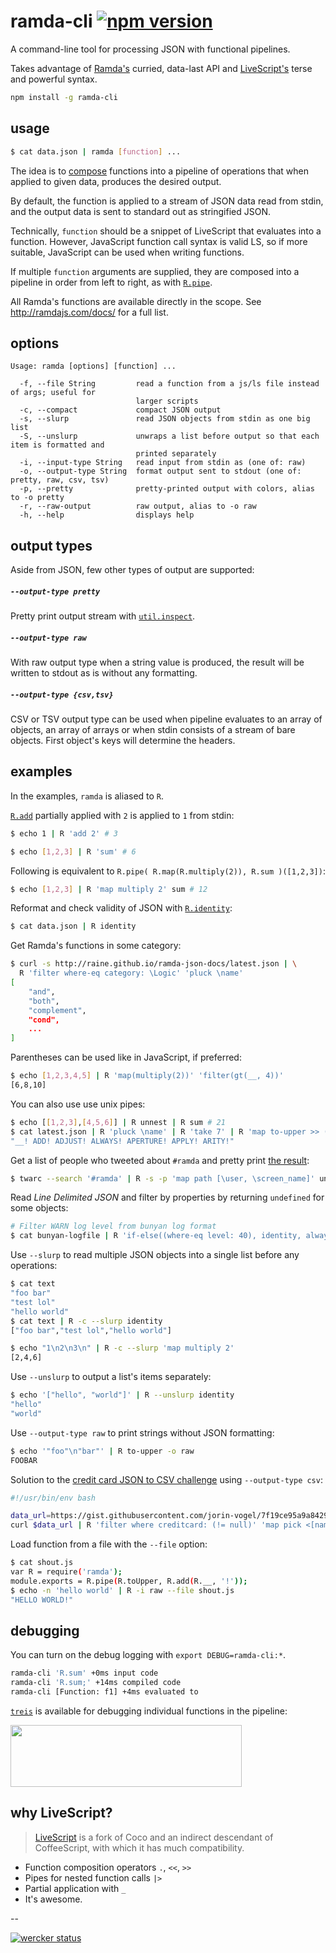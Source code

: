 # ramda-cli [![npm version](https://badge.fury.io/js/ramda-cli.svg)](https://www.npmjs.com/package/ramda-cli)

A command-line tool for processing JSON with functional pipelines.

Takes advantage of [Ramda's](http://ramdajs.com) curried, data-last API and
[LiveScript's][livescript] terse and powerful syntax.

```sh
npm install -g ramda-cli
```

## usage

```sh
$ cat data.json | ramda [function] ...
```

The idea is to [compose][1] functions into a pipeline of operations that when
applied to given data, produces the desired output.

By default, the function is applied to a stream of JSON data read from stdin,
and the output data is sent to standard out as stringified JSON.

Technically, `function` should be a snippet of LiveScript that evaluates into
a function. However, JavaScript function call syntax is valid LS, so if more
suitable, JavaScript can be used when writing functions.

If multiple `function` arguments are supplied, they are composed into a
pipeline in  order from left to right, as with
[`R.pipe`](http://ramdajs.com/docs/#pipe).

All Ramda's functions are available directly in the scope. See
http://ramdajs.com/docs/ for a full list.

## options

```
Usage: ramda [options] [function] ...

  -f, --file String         read a function from a js/ls file instead of args; useful for
                            larger scripts
  -c, --compact             compact JSON output
  -s, --slurp               read JSON objects from stdin as one big list
  -S, --unslurp             unwraps a list before output so that each item is formatted and
                            printed separately
  -i, --input-type String   read input from stdin as (one of: raw)
  -o, --output-type String  format output sent to stdout (one of: pretty, raw, csv, tsv)
  -p, --pretty              pretty-printed output with colors, alias to -o pretty
  -r, --raw-output          raw output, alias to -o raw
  -h, --help                displays help
```

## output types

Aside from JSON, few other types of output are supported:

##### `--output-type pretty`

Pretty print output stream with
[`util.inspect`](https://nodejs.org/api/util.html#util_util_inspect_object_options).

##### `--output-type raw`

With raw output type when a string value is produced, the result will be
written to stdout as is without any formatting.

##### `--output-type {csv,tsv}`

CSV or TSV output type can be used when pipeline evaluates to an array of
objects, an array of arrays or when stdin consists of a stream of bare
objects. First object's keys will determine the headers.

## examples

In the examples, `ramda` is aliased to `R`.

[`R.add`](http://ramdajs.com/docs/#add) partially applied with `2` is applied
to `1` from stdin:

```sh
$ echo 1 | R 'add 2' # 3
```

```sh
$ echo [1,2,3] | R 'sum' # 6
```

Following is equivalent to `R.pipe( R.map(R.multiply(2)), R.sum )([1,2,3])`:

```sh
$ echo [1,2,3] | R 'map multiply 2' sum # 12
```

Reformat and check validity of JSON with [`R.identity`](http://ramdajs.com/docs/#identity):

```sh
$ cat data.json | R identity
```

Get Ramda's functions in some category:

```sh
$ curl -s http://raine.github.io/ramda-json-docs/latest.json | \
  R 'filter where-eq category: \Logic' 'pluck \name'
[
    "and",
    "both",
    "complement",
    "cond",
    ...
]
```

Parentheses can be used like in JavaScript, if preferred:

```sh
$ echo [1,2,3,4,5] | R 'map(multiply(2))' 'filter(gt(__, 4))'
[6,8,10]
```

You can also use use unix pipes:

```sh
$ echo [[1,2,3],[4,5,6]] | R unnest | R sum # 21
$ cat latest.json | R 'pluck \name' | R 'take 7' | R 'map to-upper >> (+ \!)' | R 'join " "'
"__! ADD! ADJUST! ALWAYS! APERTURE! APPLY! ARITY!"
```

Get a list of people who tweeted about `#ramda` and pretty print [the
result](https://raw.githubusercontent.com/raine/ramda-cli/media/twarc-ramda.png):

``` sh
$ twarc --search '#ramda' | R -s -p 'map path [\user, \screen_name]' uniq
```

Read *Line Delimited JSON* and filter by properties by returning `undefined`
for some objects:

```sh
# Filter WARN log level from bunyan log format
$ cat bunyan-logfile | R 'if-else((where-eq level: 40), identity, always void)'
```

Use `--slurp` to read multiple JSON objects into a single list before any
operations:

```sh
$ cat text
"foo bar"
"test lol"
"hello world"
$ cat text | R -c --slurp identity
["foo bar","test lol","hello world"]

$ echo "1\n2\n3\n" | R -c --slurp 'map multiply 2'
[2,4,6]
```

Use `--unslurp` to output a list's items separately:

```sh
$ echo '["hello", "world"]' | R --unslurp identity
"hello"
"world"
```

Use `--output-type raw` to print strings without JSON formatting:

```sh
$ echo '"foo"\n"bar"' | R to-upper -o raw
FOOBAR
```

Solution to the [credit card JSON to CSV
challenge](https://gist.github.com/jorin-vogel/2e43ffa981a97bc17259) using
`--output-type csv`:

```bash
#!/usr/bin/env bash

data_url=https://gist.githubusercontent.com/jorin-vogel/7f19ce95a9a842956358/raw/e319340c2f6691f9cc8d8cc57ed532b5093e3619/data.json
curl $data_url | R 'filter where creditcard: (!= null)' 'map pick <[name creditcard]>' -o csv > `date "+%Y%m%d"`.csv
```

Load function from a file with the `--file` option:

```sh
$ cat shout.js
var R = require('ramda');
module.exports = R.pipe(R.toUpper, R.add(R.__, '!'));
$ echo -n 'hello world' | R -i raw --file shout.js
"HELLO WORLD!"
```

## debugging

You can turn on the debug logging with `export DEBUG=ramda-cli:*`.

```sh
ramda-cli 'R.sum' +0ms input code
ramda-cli 'R.sum;' +14ms compiled code
ramda-cli [Function: f1] +4ms evaluated to
```

[`treis`][treis] is available for debugging individual functions in the
pipeline:

<img width="370" height="99" src="https://raw.githubusercontent.com/raine/ramda-cli/media/treis-face.png" />

## why LiveScript?

> [LiveScript][livescript] is a fork of Coco and an indirect
descendant of CoffeeScript, with which it has much compatibility.

- Function composition operators `.`, `<<`, `>>`
- Pipes for nested function calls `|>`
- Partial application with `_`
- It's awesome.

--

[![wercker status](https://app.wercker.com/status/92dbf35ece249fade3e8198181d93ec1/s "wercker status")](https://app.wercker.com/project/bykey/92dbf35ece249fade3e8198181d93ec1)

[1]: http://en.wikipedia.org/wiki/Function_composition_%28computer_science%29
[livescript]: http://livescript.net
[treis]: https://github.com/raine/treis
